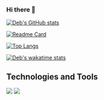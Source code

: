 ### Hi there 👋

[![Deb's GitHub stats](https://github-readme-stats.vercel.app/api?username=debjohnson33&count_private=true&show_icons=true)](https://github.com/anuraghazra/github-readme-stats)

[![Readme Card](https://github-readme-stats.vercel.app/api/pin/?username=debjohnson33&repo=Hangman)](https://github.com/anuraghazra/github-readme-stats)

[![Top Langs](https://github-readme-stats.vercel.app/api/top-langs/?username=debjohnson33&hide=ruby)](https://github.com/anuraghazra/github-readme-stats)

[![Deb's wakatime stats](https://github-readme-stats.vercel.app/api/wakatime?username=debjohnson33)](https://github.com/anuraghazra/github-readme-stats)

## Technologies and Tools
![](https://img.shields.io/badge/Code-JavaScript-informational?style=flat&logo=JavaScript>&logoColor=white&color=2bbc8a)
![](https://img.shields.io/badge/Code-React-informational?style=flat&logo=React>&logoColor=white&color=2bbc8a)

<!--
**debjohnson33/debjohnson33** is a ✨ _special_ ✨ repository because its `README.md` (this file) appears on your GitHub profile.

Here are some ideas to get you started:

- 🔭 I’m currently working on ...
- 🌱 I’m currently learning ...
- 👯 I’m looking to collaborate on ...
- 🤔 I’m looking for help with ...
- 💬 Ask me about ...
- 📫 How to reach me: ...
- 😄 Pronouns: ...
- ⚡ Fun fact: ...
-->

